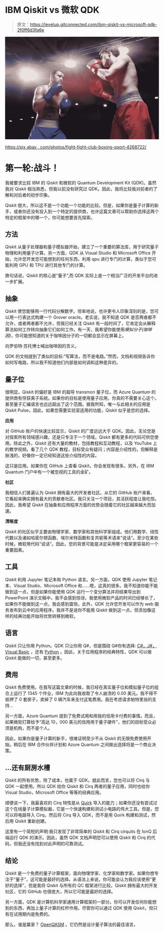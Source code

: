 # IBM Qiskit vs 微软 QDK

> 原文：<https://levelup.gitconnected.com/ibm-qiskit-vs-microsoft-qdk-2f0ff6d3fa6e>

![](img/37643d4772305932c8b4e18365880303.png)

[https://pix abay . com/photos/fight-fight-club-boxing-sport-4268722/](https://pixabay.com/photos/fight-fight-club-boxing-sport-4268722/)

# 第一轮:战斗！

我被要求比较 IBM 的 Qiskit 和微软的 Quantum Development Kit (QDK)。虽然我对 Qiskit 相当熟悉，但我以前没有研究过 QDK。因此，我将比较我对前者的了解和对后者的初步印象。

Qiskit 很大，所以这不是一个功能一个功能的比较。但是，如果你是量子计算的新手，或者你还没有投入到一个特定的提供商，也许这篇文章可以帮助你选择这两个特定的框架中的哪一个，你可能想要首先探索。

## 方法

Qiskit 从量子处理器和量子模拟器开始，建立了一个重要的算法库，用于研究量子物理和利用量子计算。另一方面，QDK 从 Visual Studio 和 Microsoft Office 开始，允许您开发您可能想到的任何东西，利用 qpu 进行专门的计算，类似于您可能利用 GPU 和 TPU 进行其他专门的计算。

换句话说，Qiskit 的核心是“量子”,而 QDK 实际上是一个相当广泛的开发平台的进一步扩展。

## 抽象

Qiskit 使您能够用一行代码分解数字。坦率地说，也许更令人印象深刻的是，您可以用一行表达式构建一个 Grover oracle。老实说，我不知道 QDK 是否两者都不允许，或者两者都不允许，但我已经关注 Qiskit 有一段时间了，它肯定会从解释算法如何工作转向抽象它们如何工作。有一天，我希望你能使用*模拟分子(咖啡因)*，你可能想知道的关于咖啡因分子的一切都会显示在屏幕上。

向罗伯特·苏托博士喊出咖啡因的含义。

QDK 的文档提到了类似的目标:“写算法，而不是电路。”然而，文档和视频告诉你如何写电路，所以我不知道他们内部是如何调和这种差异的。

## 量子位

很明显，Qiskit 的偏好是 IBM 的超导 transmon 量子位，而 Azure Quantum 的提供商有俘获离子系统。如果你的目标是使用量子应用，你真的不需要关心这个。甚至量子汇编语言也远远超出了这个范围。据我所知，唯一与此相关的应用是 Qiskit Pulse，因此，如果您需要实验室适用的功能，Qiskit 似乎是您的选择。

**应用**

对 GitHub 账户的快速比较显示，Qiskit 的广度远远大于 QDK。因此，无论您是对探索所有领域感兴趣，还是只专注于一个领域，Qiskit 都有更多的代码可供您使用。除此之外，Qiskit 还有大量的教材，包括教程和互动教程，以及 YouTube 上的教学视频。看了几个 QDK 教程，目标受众有疑问；内容是介绍性的，但解释是肤浅的，好像你一定已经知道这些介绍性的内容。

这只是应用。如果你在 GitHub 上查看 Qiskit，你会发现有很多。另外，在 IBM Quantum 门户中有一个被忽视的工具的金矿。

**社区**

我相信人们普遍认为 Qiskit 拥有最大的开发者社区。从它的 GitHub 账户来看，它看起来确实拥有最大的贡献者社区。我只关注一个项目，其活跃程度让我吃惊。因此，我希望 Qiskit 在抽象和应用程序方面的优势会随着它的社区越来越大而加速。

**清晰度**

Qiskit 的社区似乎主要由物理学家、数学家和其他科学家组成。他们用数学、线性代数以及诸如哈密尔顿函数、埃尔米特函数和复共轭等术语来“说话”。至少在某些时候，微软用代码“说话”。因此，您的背景可能是决定采用哪个框架更容易的一个重要因素。

## 工具

Qiskit 利用 Jupyter 笔记本和 Python 语言。另一方面，QDK 使用 Jupyter 笔记本、Visual Studio、Microsoft Office 和……嗯，这真的很多。我不知道你能不能做到这一点，但是如果你能使用 QDK 运行一个变分算法并将结果导出到 PowerPoint 演示文稿中，我不会感到惊讶。我使用微软产品的时间已经够长了，如果你不能做到这一点，我会感到震惊。此外，QDK 允许您开发可以作为 web 服务发布到云中的应用程序。我并不是说你不能用 Qiskit 做到这一点，但添加像这样的经典功能开始将优势转移到微软。

## 语言

Qiskit 只让你用 Python。QDK 只让你用 Q#，但是围绕 Q#你有选择: [C#，J#，Visual Basic](https://dotnet.microsoft.com/languages) ，还有 [Python](https://docs.microsoft.com/en-us/azure/quantum/user-guide/host-programs?tabs=tabid-python) 。因此，关于应用程序的经典特性，QDK 可以做 Qiskit 能做的一切，甚至更多。

## 费用

Qiskit 免费使用。在我写这篇文章的时候，我已经在真实量子位和模拟量子位的组合上运行了 1345 个作业，IBM 为此向我收取了令人崩溃的 0.00 美元。我不得不抵押了 0 套房子，卖掉了 0 辆汽车来支付这笔费用。我在考虑请求帕特里翁的支持…

另一方面，Azure Quantum 提到了免费试用和用我的信用卡付费的事情。而且，如果微软打算给予“高达 10，000 美元的信用用于量子硬件”，他们的目标受众必须是机构，而不是个人。

因此，如果你是量子计算的新手，很难证明至少不从 Qiskit 的无限免费使用开始。稍后在 IBM 合作伙伴计划和 Azure Quantum 之间做出选择将是一个商业决策。

## …还有厨房水槽

Qiskit 的所有优势，除了成本，也属于 QDK。就此而言，您也可以将 Cirq 与 QDK 一起使用。所以 QDK 给你 Qiskit 和 Cirq 两者的量子应用，同时也给你 Visual Studio，Microsoft Office 等等的经典应用。

顺便说一下，我最喜欢的 Cirq 特性是从 [Quirk](https://algassert.com/quirk) 导入的能力；如果你还没有尝试过这个在线量子计算模拟器，它是一个快速构建和测试小电路的伟大工具。但是，您可以将电路导入 Cirq，然后将 Cirq 导入 QDK，而不是用 Quirk 构建和测试，然后用 Qiskit 重新创建。

这里有一个简短的声明:我只发现了非常简单的 Qiskit 和 Cirq cirquits 在 IonQ 后端运行 QDK 的演示。因此，虽然 QDK 文档声明您可以使用 Qiskit 和 Cirq 的代码，但我还没有找到对此声明的可靠测试。

## 结论

Qiskit 是一个免费的量子计算框架，面向物理学家、化学家和数学家。如果你想专注于“量子”，这可能是最好的选择。从语法上来说，你可能会认为我应该使用“更好的选择”，但是我将 Qiskit 与所有的 QC 框架进行比较。Qiskit 拥有最大的开发社区，它的 GitHub 也很庞大，所以它可能是最好的选择。

另一方面，QDK 是计算机科学家通用计算框架的一部分。你可以开发任何你能想到的东西，再加上量子计算的杠杆作用。尽管你可以通过 QDK 使用 Qiskit，但只有在试用期内是免费的。

那么，谁是赢家？ [OpenQASM](https://arxiv.org/pdf/1707.03429.pdf) 。它仍然是设计量子算法的最佳语言。